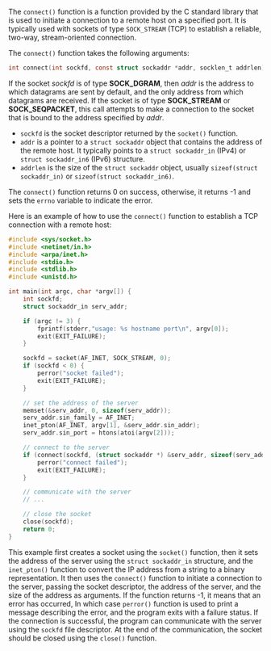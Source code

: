 The `connect()` function is a function provided by the C standard library that is used to initiate a connection to a remote host on a specified port. It is typically used with sockets of type `SOCK_STREAM` (TCP) to establish a reliable, two-way, stream-oriented connection.

The `connect()` function takes the following arguments:
```C
int connect(int sockfd, const struct sockaddr *addr, socklen_t addrlen);
```
If the socket _sockfd_ is of type **SOCK_DGRAM**, then _addr_ is the
       address to which datagrams are sent by default, and the only
       address from which datagrams are received.  If the socket is of
       type **SOCK_STREAM** or **SOCK_SEQPACKET**, this call attempts to make a
       connection to the socket that is bound to the address specified
       by _addr_.
      
- `sockfd` is the socket descriptor returned by the `socket()` function.
-   `addr` is a pointer to a `struct sockaddr` object that contains the address of the remote host. It typically points to a `struct sockaddr_in` (IPv4) or `struct sockaddr_in6` (IPv6) structure.
-   `addrlen` is the size of the `struct sockaddr` object, usually `sizeof(struct sockaddr_in)` or `sizeof(struct sockaddr_in6)`.

The `connect()` function returns 0 on success, otherwise, it returns -1 and sets the `errno` variable to indicate the error.

Here is an example of how to use the `connect()` function to establish a TCP connection with a remote host:
```C
#include <sys/socket.h>
#include <netinet/in.h>
#include <arpa/inet.h>
#include <stdio.h>
#include <stdlib.h>
#include <unistd.h>

int main(int argc, char *argv[]) {
    int sockfd;
    struct sockaddr_in serv_addr;

    if (argc != 3) {
        fprintf(stderr,"usage: %s hostname port\n", argv[0]);
        exit(EXIT_FAILURE);
    }

    sockfd = socket(AF_INET, SOCK_STREAM, 0);
    if (sockfd < 0) {
        perror("socket failed");
        exit(EXIT_FAILURE);
    }

    // set the address of the server
    memset(&serv_addr, 0, sizeof(serv_addr));
    serv_addr.sin_family = AF_INET;
    inet_pton(AF_INET, argv[1], &serv_addr.sin_addr);
    serv_addr.sin_port = htons(atoi(argv[2]));

    // connect to the server
    if (connect(sockfd, (struct sockaddr *) &serv_addr, sizeof(serv_addr)) < 0) {
        perror("connect failed");
        exit(EXIT_FAILURE);
    }

    // communicate with the server
    // ...

    // close the socket
    close(sockfd);
    return 0;
}
```
This example first creates a socket using the `socket()` function, then it sets the address of the server using the `struct sockaddr_in` structure, and the `inet_pton()` function to convert the IP address from a string to a binary representation. It then uses the `connect()` function to initiate a connection to the server, passing the socket descriptor, the address of the server, and the size of the address as arguments. If the function returns -1, it means that an error has occurred, In which case `perror()` function is used to print a message describing the error, and the program exits with a failure status. If the connection is successful, the program can communicate with the server using the `sockfd` file descriptor. At the end of the communication, the socket should be closed using the `close()` function.